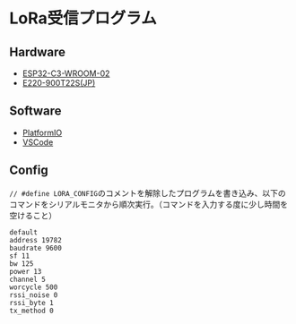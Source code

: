 # LoRa受信プログラム

## Hardware

* [ESP32-C3-WROOM-02](https://akizukidenshi.com/catalog/g/g117493/)
* [E220-900T22S(JP)](https://dragon-torch.tech/rf-modules/lora/e220-900t22s-jp)

## Software

* [PlatformIO](https://platformio.org)
* [VSCode](https://code.visualstudio.com)

## Config

`// #define LORA_CONFIG`のコメントを解除したプログラムを書き込み、以下のコマンドをシリアルモニタから順次実行。（コマンドを入力する度に少し時間を空けること）

```
default
address 19782
baudrate 9600
sf 11
bw 125
power 13
channel 5
worcycle 500
rssi_noise 0
rssi_byte 1
tx_method 0
```
